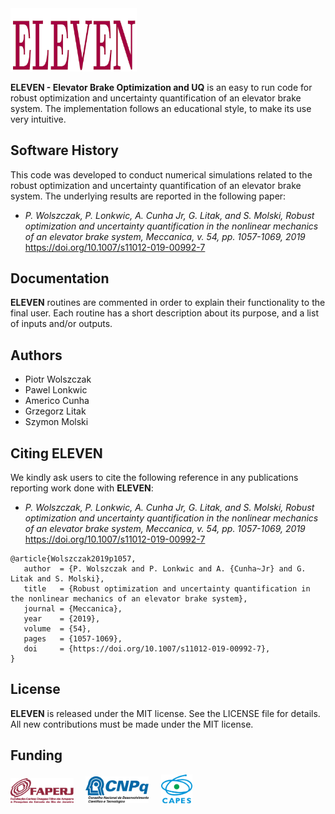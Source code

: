 <img src="logo/ELEVEN.png" width="40%">

**ELEVEN - Elevator Brake Optimization and UQ** is an easy to run code for robust optimization and uncertainty quantification of an elevator brake system. The implementation follows an educational style, to make its use very intuitive.

## Software History

This code was developed to conduct numerical simulations related to the robust optimization and uncertainty quantification of an elevator brake system. The underlying results are reported in the following paper:
- *P. Wolszczak, P. Lonkwic, A. Cunha Jr, G. Litak, and S. Molski, Robust optimization and uncertainty quantification in the nonlinear mechanics of an elevator brake system, Meccanica, v. 54, pp. 1057-1069, 2019* https://doi.org/10.1007/s11012-019-00992-7

## Documentation

**ELEVEN** routines are commented in order to explain their functionality to the final user. Each routine has a short description about its purpose, and a list of inputs and/or outputs.

## Authors
- Piotr Wolszczak
- Pawel Lonkwic
- Americo Cunha
- Grzegorz Litak 
- Szymon Molski

## Citing ELEVEN

We kindly ask users to cite the following reference in any publications reporting work done with **ELEVEN**:
- *P. Wolszczak, P. Lonkwic, A. Cunha Jr, G. Litak, and S. Molski, Robust optimization and uncertainty quantification in the nonlinear mechanics of an elevator brake system, Meccanica, v. 54, pp. 1057-1069, 2019* https://doi.org/10.1007/s11012-019-00992-7

```
@article{Wolszczak2019p1057,
   author  = {P. Wolszczak and P. Lonkwic and A. {Cunha~Jr} and G. Litak and S. Molski},
   title   = {Robust optimization and uncertainty quantification in the nonlinear mechanics of an elevator brake system},
   journal = {Meccanica},
   year    = {2019},
   volume  = {54},
   pages   = {1057-1069},
   doi     = {https://doi.org/10.1007/s11012-019-00992-7},
}
```

## License

**ELEVEN** is released under the MIT license. See the LICENSE file for details. All new contributions must be made under the MIT license.

## Funding

<img src="logo/faperj.png" width="20%"> &nbsp; &nbsp; <img src="logo/cnpq.png" width="20%"> &nbsp; &nbsp; <img src="logo/capes.png" width="10%">


